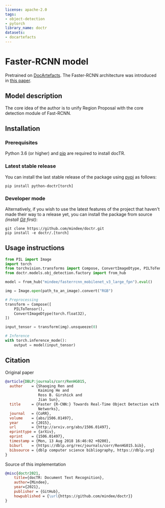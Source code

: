 ```yaml
---
license: apache-2.0
tags:
- object-detection
- pytorch
library_name: doctr
datasets:
- docartefacts
---
```



# Faster-RCNN model

Pretrained on [DocArtefacts](https://mindee.github.io/doctr/datasets.html#doctr.datasets.DocArtefacts). The Faster-RCNN architecture was introduced in [this paper](https://arxiv.org/pdf/1506.01497.pdf).


## Model description

The core idea of the author is to unify Region Proposal with the core detection module of Fast-RCNN.


## Installation

### Prerequisites

Python 3.6 (or higher) and [pip](https://pip.pypa.io/en/stable/) are required to install docTR.

### Latest stable release

You can install the last stable release of the package using [pypi](https://pypi.org/project/python-doctr/) as follows:

```shell
pip install python-doctr[torch]
```

### Developer mode

Alternatively, if you wish to use the latest features of the project that haven't made their way to a release yet, you can install the package from source *(install [Git](https://git-scm.com/book/en/v2/Getting-Started-Installing-Git) first)*:

```shell
git clone https://github.com/mindee/doctr.git
pip install -e doctr/.[torch]
```


## Usage instructions

```python
from PIL import Image
import torch
from torchvision.transforms import Compose, ConvertImageDtype, PILToTensor
from doctr.models.obj_detection.factory import from_hub

model = from_hub("mindee/fasterrcnn_mobilenet_v3_large_fpn").eval()

img = Image.open(path_to_an_image).convert("RGB")

# Preprocessing
transform = Compose([
    PILToTensor(),
    ConvertImageDtype(torch.float32),
])

input_tensor = transform(img).unsqueeze(0)

# Inference
with torch.inference_mode():
    output = model(input_tensor)
```


## Citation

Original paper

```bibtex
@article{DBLP:journals/corr/RenHG015,
  author    = {Shaoqing Ren and
               Kaiming He and
               Ross B. Girshick and
               Jian Sun},
  title     = {Faster {R-CNN:} Towards Real-Time Object Detection with Region Proposal
               Networks},
  journal   = {CoRR},
  volume    = {abs/1506.01497},
  year      = {2015},
  url       = {http://arxiv.org/abs/1506.01497},
  eprinttype = {arXiv},
  eprint    = {1506.01497},
  timestamp = {Mon, 13 Aug 2018 16:46:02 +0200},
  biburl    = {https://dblp.org/rec/journals/corr/RenHG015.bib},
  bibsource = {dblp computer science bibliography, https://dblp.org}
}
```

Source of this implementation

```bibtex
@misc{doctr2021,
    title={docTR: Document Text Recognition},
    author={Mindee},
    year={2021},
    publisher = {GitHub},
    howpublished = {\url{https://github.com/mindee/doctr}}
}
```
